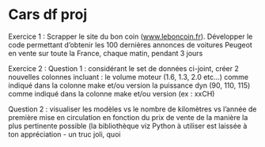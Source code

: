 # Cars df proj
Exercice 1 : Scrapper le site du bon coin (www.leboncoin.fr). Développer le code permettant d’obtenir les 100 dernières annonces de voitures Peugeot en vente sur toute la France, chaque matin, pendant 3 jours

Exercice 2 :
Question 1 : considérant le set de données ci-joint, créer 2 nouvelles colonnes incluant :
le volume moteur (1.6, 1.3, 2.0 etc…) comme indiqué dans la colonne make et/ou version
la puissance dyn (90, 110, 115) comme indiqué dans la colonne make et/ou version (ex : xxCH)
 

Question 2 : visualiser les modèles vs le nombre de kilomètres vs l’année de première mise en circulation en fonction du prix de vente de la manière la plus pertinente possible (la bibliothèque viz Python à utiliser est laissée à ton appréciation  - un truc joli, quoi
